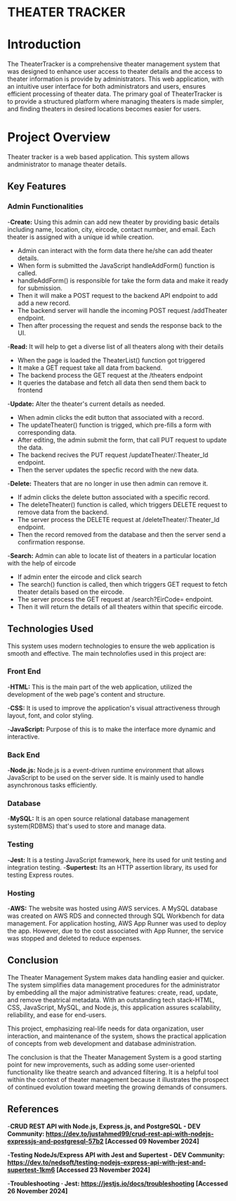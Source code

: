 # THEATER TRACKER

# Introduction #

The TheaterTracker is a comprehensive theater management system that was designed to enhance user access to theater details and the access to theater information is provide by administrators. This web application, with an intuitive user interface for both administrators and users, ensures efficient processing of theater data. The primary goal of TheaterTracker is to provide a structured platform where managing theaters is made simpler, and finding theaters in desired locations becomes easier for users.

# Project Overview #

Theater tracker is a web based application. This system allows andministrator to manage theater details.

## Key Features ##
### Admin Functionalities ###
-**Create:** Using this admin can add new theater by providing basic details including name, location, city, eircode, contact number, and email. Each theater is assigned with a unique id while creation.

  - Admin can interact with the form data there he/she can add theater details.
  - When form is submitted the JavaScript handleAddForm() function is called.
  - handleAddForm() is responsible for take the form data and make it ready for submission.
  - Then it will make a POST request to the backend API endpoint to add add a new record.
  - The backend server will handle the incoming POST request /addTheater endpoint.
  - Then after processing the request and sends the response back to the UI.
      

-**Read:** It will help to get a diverse list of all theaters along with their details

  - When the page is loaded the TheaterList() function got triggered
  - It make a GET request take all data from backend.
  - The backend process the GET request at the /theaters endpoint
  - It queries the database and fetch all data then send them back to frontend

-**Update:** Alter the theater's current details as needed.

  - When admin clicks the edit button that associated with a record.
  - The updateTheater() function is trigged, which pre-fills a form with corresponding data.
  - After editing, the admin submit the form, that call PUT request to update the data.
  - The backend recives the PUT request /updateTheater/:Theater_Id endpoint.
  - Then the server updates the specfic record with the new data.

-**Delete:** Theaters that are no longer in use then admin can remove it.

  - If admin clicks the delete button associated with a specific record.
  - The deleteTheater() function is called, which triggers DELETE request to remove data from the backend.
  - The server process the DELETE request at /deleteTheater/:Theater_Id endpoint.
  - Then the record removed from the database and then the server send a confirmation response.

-**Search:** Admin can able to locate list of theaters in a particular location with the help of eircode

  - If admin enter the eircode and click search
  - The search() function is called, then which triggers GET request to fetch theater details based on the eircode.
  - The server process the GET request at /search?EirCode=  endpoint.
  - Then it will return the details of all theaters within that specific eircode.

## Technologies Used ##
This system uses modern technologies to ensure the web application is smooth and effective. The main technolofies used in this project are:

### Front End ###
-**HTML:** This is the main part of the web application, utilized the development of the web page's content and structure.

-**CSS:** It is used to improve the application's visual attractiveness through layout, font, and color styling.

-**JavaScript:** Purpose of this is to make the interface more dynamic and interactive. 

### Back End ###
-**Node.js:** Node.js is a event-driven runtime environment that allows JavaScript to be used on the server side. It is mainly used to handle asynchronous tasks efficiently.

### Database ###
-**MySQL:** It is an open source relational database management system(RDBMS) that's used to store and manage data. 

### Testing ###
-**Jest:** It is a testing JavaScript framework, here its used for unit testing and integration testing.
-**Supertest:** Its an HTTP assertion library, its used for testing Express routes.

### Hosting ###
-**AWS:** The website was hosted using AWS services. A MySQL database was created on AWS RDS and connected through SQL Workbench for data management. For application hosting, AWS App Runner was used to deploy the app. However, due to the cost associated with App Runner, the service was stopped and deleted to reduce expenses.

## Conclusion ##

The Theater Management System makes data handling easier and quicker. The system simplifies data management procedures for the administrator by embedding all the major administrative features: create, read, update, and remove theatrical metadata. With an outstanding tech stack-HTML, CSS, JavaScript, MySQL, and Node.js, this application assures scalability, reliability, and ease for end-users.

This project, emphasizing real-life needs for data organization, user interaction, and maintenance of the system, shows the practical application of concepts from web development and database administration.

The conclusion is that the Theater Management System is a good starting point for new improvements, such as adding some user-oriented functionality like theatre search and advanced filtering. It is a helpful tool within the context of theater management because it illustrates the prospect of continued evolution toward meeting the growing demands of consumers.

## References ##
-**CRUD REST API with Node.js, Express.js, and PostgreSQL - DEV Community: https://dev.to/justahmed99/crud-rest-api-with-nodejs-expressjs-and-postgresql-57b2 [Accessed 09 November 2024]**

-**Testing NodeJs/Express API with Jest and Supertest - DEV Community: https://dev.to/nedsoft/testing-nodejs-express-api-with-jest-and-supertest-1km6 [Accessed 23 November 2024]**

-**Troubleshooting · Jest: https://jestjs.io/docs/troubleshooting [Accessed 26 November 2024]**






